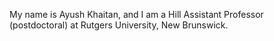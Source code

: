 My name is Ayush Khaitan, and I am a Hill Assistant Professor (postdoctoral) at Rutgers University, New Brunswick. 

